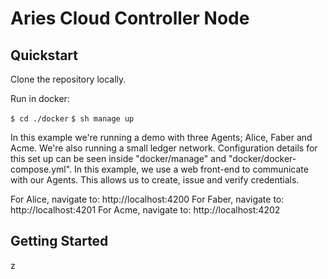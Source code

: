 # Aries Cloud Controller Node

## Quickstart

Clone the repository locally.

Run in docker:

`$ cd ./docker`
`$ sh manage up`

In this example we're running a demo with three Agents; Alice, Faber and Acme. We're also running a small ledger network. Configuration details for this set up can be seen inside "docker/manage" and "docker/docker-compose.yml". In this example, we use a web front-end to communicate with our Agents. This allows us to create, issue and verify credentials.

For Alice, navigate to: http://localhost:4200
For Faber, navigate to: http://localhost:4201
For Acme, navigate to: http://localhost:4202


## Getting Started

z
